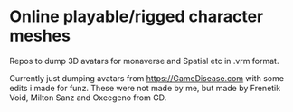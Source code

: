 # Online playable/rigged character meshes
Repos to dump 3D avatars for monaverse and Spatial etc in .vrm format.

Currently just dumping avatars from https://GameDisease.com with some edits i made for funz.
These were not made by me, but made by Frenetik Void, Milton Sanz and Oxeegeno from GD.
